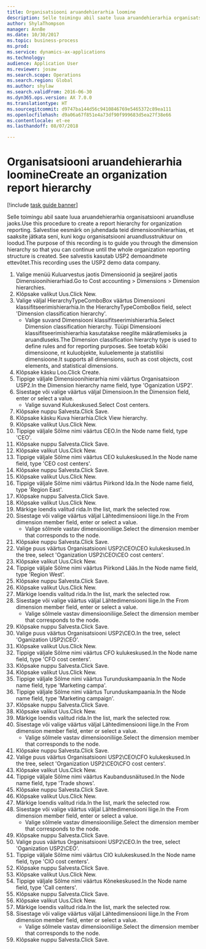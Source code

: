```yaml
--- 
title: Organisatsiooni aruandehierarhia loomine
description: Selle toimingu abil saate luua aruandehierarhia organisatsiooni aruandluse jaoks.
author: ShylaThompson
manager: AnnBe
ms.date: 10/30/2017
ms.topic: business-process
ms.prod: 
ms.service: dynamics-ax-applications
ms.technology: 
audience: Application User
ms.reviewer: josaw
ms.search.scope: Operations
ms.search.region: Global
ms.author: shylaw
ms.search.validFrom: 2016-06-30
ms.dyn365.ops.version: AX 7.0.0
ms.translationtype: HT
ms.sourcegitcommit: d9747ba144d56c9410846769e5465372c89ea111
ms.openlocfilehash: d9a06a67f851e4a73df90f999683d5ea27f38e66
ms.contentlocale: et-ee
ms.lasthandoff: 08/07/2018

---
```

# <a name="create-an-organization-report-hierarchy"></a><span data-ttu-id="71378-103">Organisatsiooni aruandehierarhia loomine</span><span class="sxs-lookup"><span data-stu-id="71378-103">Create an organization report hierarchy</span></span>

[!include [task guide banner](../../includes/task-guide-banner.md)]

<span data-ttu-id="71378-104">Selle toimingu abil saate luua aruandehierarhia organisatsiooni aruandluse jaoks.</span><span class="sxs-lookup"><span data-stu-id="71378-104">Use this procedure to create a report hierarchy for organization reporting.</span></span> <span data-ttu-id="71378-105">Salvestise eesmärk on juhendada teid dimensioonihierarhias, et saaksite jätkata seni, kuni kogu organisatsiooni aruandlusstruktuur on loodud.</span><span class="sxs-lookup"><span data-stu-id="71378-105">The purpose of this recording is to guide you through the dimension hierarchy so that you can continue until the whole organization reporting structure is created.</span></span> <span data-ttu-id="71378-106">See salvestis kasutab USP2 demoandmete ettevõtet.</span><span class="sxs-lookup"><span data-stu-id="71378-106">This recording uses the USP2 demo data company.</span></span>

1. <span data-ttu-id="71378-107">Valige menüü Kuluarvestus jaotis Dimensioonid ja seejärel jaotis Dimensioonihierarhiad.</span><span class="sxs-lookup"><span data-stu-id="71378-107">Go to Cost accounting > Dimensions > Dimension hierarchies.</span></span>
2. <span data-ttu-id="71378-108">Klõpsake valikut Uus.</span><span class="sxs-lookup"><span data-stu-id="71378-108">Click New.</span></span>
3. <span data-ttu-id="71378-109">Valige väljal HierarchyTypeComboBox väärtus Dimensiooni klassifitseerimishierarhia.</span><span class="sxs-lookup"><span data-stu-id="71378-109">In the HierarchyTypeComboBox field, select 'Dimension classification hierarchy'.</span></span>
    * <span data-ttu-id="71378-110">Valige suvand Dimensiooni klassifitseerimishierarhia.</span><span class="sxs-lookup"><span data-stu-id="71378-110">Select Dimension classification hierarchy.</span></span> <span data-ttu-id="71378-111">Tüüpi Dimensiooni klassifitseerimishierarhia kasutatakse reeglite määratlemiseks ja aruandluseks.</span><span class="sxs-lookup"><span data-stu-id="71378-111">The Dimension classification hierarchy type is used to define rules and for reporting purposes.</span></span> <span data-ttu-id="71378-112">See toetab kõiki dimensioone, nt kuluobjekte, kuluelemente ja statistilisi dimensioone.</span><span class="sxs-lookup"><span data-stu-id="71378-112">It supports all dimensions, such as cost objects, cost elements, and statistical dimensions.</span></span>  
4. <span data-ttu-id="71378-113">Klõpsake käsku Loo.</span><span class="sxs-lookup"><span data-stu-id="71378-113">Click Create.</span></span>
5. <span data-ttu-id="71378-114">Tippige väljale Dimensioonihierarhia nimi väärtus Organisatsioon USP2.</span><span class="sxs-lookup"><span data-stu-id="71378-114">In the Dimension hierarchy name field, type 'Oganization USP2'.</span></span>
6. <span data-ttu-id="71378-115">Sisestage või valige väärtus väljal Dimensioon.</span><span class="sxs-lookup"><span data-stu-id="71378-115">In the Dimension field, enter or select a value.</span></span>
    * <span data-ttu-id="71378-116">Valige suvand Kulukeskused.</span><span class="sxs-lookup"><span data-stu-id="71378-116">Select Cost centers.</span></span>  
7. <span data-ttu-id="71378-117">Klõpsake nuppu Salvesta.</span><span class="sxs-lookup"><span data-stu-id="71378-117">Click Save.</span></span>
8. <span data-ttu-id="71378-118">Klõpsake käsku Kuva hierarhia.</span><span class="sxs-lookup"><span data-stu-id="71378-118">Click View hierarchy.</span></span>
9. <span data-ttu-id="71378-119">Klõpsake valikut Uus.</span><span class="sxs-lookup"><span data-stu-id="71378-119">Click New.</span></span>
10. <span data-ttu-id="71378-120">Tippige väljale Sõlme nimi väärtus CEO.</span><span class="sxs-lookup"><span data-stu-id="71378-120">In the Node name field, type 'CEO'.</span></span>
11. <span data-ttu-id="71378-121">Klõpsake nuppu Salvesta.</span><span class="sxs-lookup"><span data-stu-id="71378-121">Click Save.</span></span>
12. <span data-ttu-id="71378-122">Klõpsake valikut Uus.</span><span class="sxs-lookup"><span data-stu-id="71378-122">Click New.</span></span>
13. <span data-ttu-id="71378-123">Tippige väljale Sõlme nimi väärtus CEO kulukeskused.</span><span class="sxs-lookup"><span data-stu-id="71378-123">In the Node name field, type 'CEO cost centers'.</span></span>
14. <span data-ttu-id="71378-124">Klõpsake nuppu Salvesta.</span><span class="sxs-lookup"><span data-stu-id="71378-124">Click Save.</span></span>
15. <span data-ttu-id="71378-125">Klõpsake valikut Uus.</span><span class="sxs-lookup"><span data-stu-id="71378-125">Click New.</span></span>
16. <span data-ttu-id="71378-126">Tippige väljale Sõlme nimi väärtus Piirkond Ida.</span><span class="sxs-lookup"><span data-stu-id="71378-126">In the Node name field, type 'Region East'.</span></span>
17. <span data-ttu-id="71378-127">Klõpsake nuppu Salvesta.</span><span class="sxs-lookup"><span data-stu-id="71378-127">Click Save.</span></span>
18. <span data-ttu-id="71378-128">Klõpsake valikut Uus.</span><span class="sxs-lookup"><span data-stu-id="71378-128">Click New.</span></span>
19. <span data-ttu-id="71378-129">Märkige loendis valitud rida.</span><span class="sxs-lookup"><span data-stu-id="71378-129">In the list, mark the selected row.</span></span>
20. <span data-ttu-id="71378-130">Sisestage või valige väärtus väljal Lähtedimensiooni liige.</span><span class="sxs-lookup"><span data-stu-id="71378-130">In the From dimension member field, enter or select a value.</span></span>
    * <span data-ttu-id="71378-131">Valige sõlmele vastav dimensiooniliige.</span><span class="sxs-lookup"><span data-stu-id="71378-131">Select the dimension member that corresponds to the node.</span></span>  
21. <span data-ttu-id="71378-132">Klõpsake nuppu Salvesta.</span><span class="sxs-lookup"><span data-stu-id="71378-132">Click Save.</span></span>
22. <span data-ttu-id="71378-133">Valige puus väärtus Organisatsiooni USP2\CEO\CEO kulukeskused.</span><span class="sxs-lookup"><span data-stu-id="71378-133">In the tree, select 'Oganization USP2\CEO\CEO cost centers'.</span></span>
23. <span data-ttu-id="71378-134">Klõpsake valikut Uus.</span><span class="sxs-lookup"><span data-stu-id="71378-134">Click New.</span></span>
24. <span data-ttu-id="71378-135">Tippige väljale Sõlme nimi väärtus Piirkond Lääs.</span><span class="sxs-lookup"><span data-stu-id="71378-135">In the Node name field, type 'Region West'.</span></span>
25. <span data-ttu-id="71378-136">Klõpsake nuppu Salvesta.</span><span class="sxs-lookup"><span data-stu-id="71378-136">Click Save.</span></span>
26. <span data-ttu-id="71378-137">Klõpsake valikut Uus.</span><span class="sxs-lookup"><span data-stu-id="71378-137">Click New.</span></span>
27. <span data-ttu-id="71378-138">Märkige loendis valitud rida.</span><span class="sxs-lookup"><span data-stu-id="71378-138">In the list, mark the selected row.</span></span>
28. <span data-ttu-id="71378-139">Sisestage või valige väärtus väljal Lähtedimensiooni liige.</span><span class="sxs-lookup"><span data-stu-id="71378-139">In the From dimension member field, enter or select a value.</span></span>
    * <span data-ttu-id="71378-140">Valige sõlmele vastav dimensiooniliige.</span><span class="sxs-lookup"><span data-stu-id="71378-140">Select the dimension member that corresponds to the node.</span></span>  
29. <span data-ttu-id="71378-141">Klõpsake nuppu Salvesta.</span><span class="sxs-lookup"><span data-stu-id="71378-141">Click Save.</span></span>
30. <span data-ttu-id="71378-142">Valige puus väärtus Organisatsiooni USP2\CEO.</span><span class="sxs-lookup"><span data-stu-id="71378-142">In the tree, select 'Oganization USP2\CEO'.</span></span>
31. <span data-ttu-id="71378-143">Klõpsake valikut Uus.</span><span class="sxs-lookup"><span data-stu-id="71378-143">Click New.</span></span>
32. <span data-ttu-id="71378-144">Tippige väljale Sõlme nimi väärtus CFO kulukeskused.</span><span class="sxs-lookup"><span data-stu-id="71378-144">In the Node name field, type 'CFO cost centers'.</span></span>
33. <span data-ttu-id="71378-145">Klõpsake nuppu Salvesta.</span><span class="sxs-lookup"><span data-stu-id="71378-145">Click Save.</span></span>
34. <span data-ttu-id="71378-146">Klõpsake valikut Uus.</span><span class="sxs-lookup"><span data-stu-id="71378-146">Click New.</span></span>
35. <span data-ttu-id="71378-147">Tippige väljale Sõlme nimi väärtus Turunduskampaania.</span><span class="sxs-lookup"><span data-stu-id="71378-147">In the Node name field, type 'Marketing campa'.</span></span>
36. <span data-ttu-id="71378-148">Tippige väljale Sõlme nimi väärtus Turunduskampaania.</span><span class="sxs-lookup"><span data-stu-id="71378-148">In the Node name field, type 'Marketing campaign'.</span></span>
37. <span data-ttu-id="71378-149">Klõpsake nuppu Salvesta.</span><span class="sxs-lookup"><span data-stu-id="71378-149">Click Save.</span></span>
38. <span data-ttu-id="71378-150">Klõpsake valikut Uus.</span><span class="sxs-lookup"><span data-stu-id="71378-150">Click New.</span></span>
39. <span data-ttu-id="71378-151">Märkige loendis valitud rida.</span><span class="sxs-lookup"><span data-stu-id="71378-151">In the list, mark the selected row.</span></span>
40. <span data-ttu-id="71378-152">Sisestage või valige väärtus väljal Lähtedimensiooni liige.</span><span class="sxs-lookup"><span data-stu-id="71378-152">In the From dimension member field, enter or select a value.</span></span>
    * <span data-ttu-id="71378-153">Valige sõlmele vastav dimensiooniliige.</span><span class="sxs-lookup"><span data-stu-id="71378-153">Select the dimension member that corresponds to the node.</span></span>  
41. <span data-ttu-id="71378-154">Klõpsake nuppu Salvesta.</span><span class="sxs-lookup"><span data-stu-id="71378-154">Click Save.</span></span>
42. <span data-ttu-id="71378-155">Valige puus väärtus Organisatsiooni USP2\CEO\CFO kulukeskused.</span><span class="sxs-lookup"><span data-stu-id="71378-155">In the tree, select 'Organization USP2\CEO\CFO cost centers'.</span></span>
43. <span data-ttu-id="71378-156">Klõpsake valikut Uus.</span><span class="sxs-lookup"><span data-stu-id="71378-156">Click New.</span></span>
44. <span data-ttu-id="71378-157">Tippige väljale Sõlme nimi väärtus Kaubandusnäitused.</span><span class="sxs-lookup"><span data-stu-id="71378-157">In the Node name field, type 'Trade shows'.</span></span>
45. <span data-ttu-id="71378-158">Klõpsake nuppu Salvesta.</span><span class="sxs-lookup"><span data-stu-id="71378-158">Click Save.</span></span>
46. <span data-ttu-id="71378-159">Klõpsake valikut Uus.</span><span class="sxs-lookup"><span data-stu-id="71378-159">Click New.</span></span>
47. <span data-ttu-id="71378-160">Märkige loendis valitud rida.</span><span class="sxs-lookup"><span data-stu-id="71378-160">In the list, mark the selected row.</span></span>
48. <span data-ttu-id="71378-161">Sisestage või valige väärtus väljal Lähtedimensiooni liige.</span><span class="sxs-lookup"><span data-stu-id="71378-161">In the From dimension member field, enter or select a value.</span></span>
    * <span data-ttu-id="71378-162">Valige sõlmele vastav dimensiooniliige.</span><span class="sxs-lookup"><span data-stu-id="71378-162">Select the dimension member that corresponds to the node.</span></span>  
49. <span data-ttu-id="71378-163">Klõpsake nuppu Salvesta.</span><span class="sxs-lookup"><span data-stu-id="71378-163">Click Save.</span></span>
50. <span data-ttu-id="71378-164">Valige puus väärtus Organisatsiooni USP2\CEO.</span><span class="sxs-lookup"><span data-stu-id="71378-164">In the tree, select 'Oganization USP2\CEO'.</span></span>
51. <span data-ttu-id="71378-165">Tippige väljale Sõlme nimi väärtus CIO kulukeskused.</span><span class="sxs-lookup"><span data-stu-id="71378-165">In the Node name field, type 'CIO cost centers'.</span></span>
52. <span data-ttu-id="71378-166">Klõpsake nuppu Salvesta.</span><span class="sxs-lookup"><span data-stu-id="71378-166">Click Save.</span></span>
53. <span data-ttu-id="71378-167">Klõpsake valikut Uus.</span><span class="sxs-lookup"><span data-stu-id="71378-167">Click New.</span></span>
54. <span data-ttu-id="71378-168">Tippige väljale Sõlme nimi väärtus Kõnekeskused.</span><span class="sxs-lookup"><span data-stu-id="71378-168">In the Node name field, type 'Call centers'.</span></span>
55. <span data-ttu-id="71378-169">Klõpsake nuppu Salvesta.</span><span class="sxs-lookup"><span data-stu-id="71378-169">Click Save.</span></span>
56. <span data-ttu-id="71378-170">Klõpsake valikut Uus.</span><span class="sxs-lookup"><span data-stu-id="71378-170">Click New.</span></span>
57. <span data-ttu-id="71378-171">Märkige loendis valitud rida.</span><span class="sxs-lookup"><span data-stu-id="71378-171">In the list, mark the selected row.</span></span>
58. <span data-ttu-id="71378-172">Sisestage või valige väärtus väljal Lähtedimensiooni liige.</span><span class="sxs-lookup"><span data-stu-id="71378-172">In the From dimension member field, enter or select a value.</span></span>
    * <span data-ttu-id="71378-173">Valige sõlmele vastav dimensiooniliige.</span><span class="sxs-lookup"><span data-stu-id="71378-173">Select the dimension member that corresponds to the node.</span></span>  
59. <span data-ttu-id="71378-174">Klõpsake nuppu Salvesta.</span><span class="sxs-lookup"><span data-stu-id="71378-174">Click Save.</span></span>


